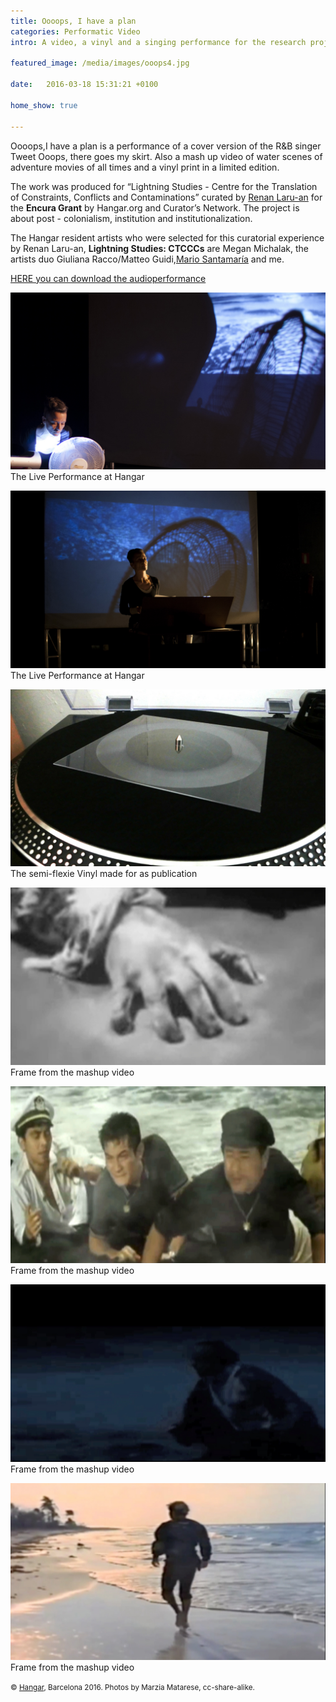 ```yaml
---
title: Oooops, I have a plan
categories: Performatic Video 
intro: A video, a vinyl and a singing performance for the research project "Lightning Studies - CTCCC" curated by Renan Laru-an for the Encura Grant by Hangar.org and Curator’s Network.

featured_image: /media/images/ooops4.jpg

date:   2016-03-18 15:31:21 +0100

home_show: true

---
```

Oooops,I have a plan is a performance of a cover version of the R&B singer Tweet Ooops, there goes my skirt. Also a mash up video of water scenes of adventure movies of all times and a vinyl print in a limited edition.

The work was produced for “Lightning Studies - Centre for the Translation of Constraints, Conflicts and Contaminations” curated by [Renan Laru-an](http://www.curators-network.eu/database/db_item/id/renan-laru-an) for the **Encura Grant** by Hangar.org and Curator’s Network. The project is about post - colonialism, institution and institutionalization.

The Hangar resident artists who were selected for this curatorial experience by Renan Laru-an, **Lightning Studies: CTCCCs** are Megan Michalak, the artists duo Giuliana Racco/Matteo Guidi,[Mario Santamaría](http://mariosantamaria.net/) and me.





[HERE you can download the audioperformance](https://soundcloud.com/mssschultz/oooops-i-have-a-plan)

![image](/media/images/oops3.jpg)
The Live Performance at Hangar
  
![image](/media/images/oooops2.jpg)
The Live Performance at Hangar
  
![image](/media/images/ooops5.jpg)
The semi-flexie Vinyl made for as publication

![image](/media/images/ooops6.jpg)
Frame from the mashup video

![image](/media/images/ooops7.jpg)
Frame from the mashup video

![image](/media/images/ooops8.jpg)
Frame from the mashup video

![image](/media/images/ooops9.jpg)
Frame from the mashup video

<small>© [Hangar](https://hangar.org), Barcelona 2016. Photos by Marzia Matarese, cc-share-alike.</small>
